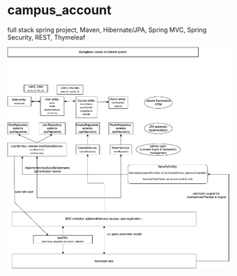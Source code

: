# campus_account
full stack spring project, Maven, Hibernate/JPA, Spring MVC, Spring Security, REST, Thymeleaf

![Example Image](./campus-account.drawio.png)
